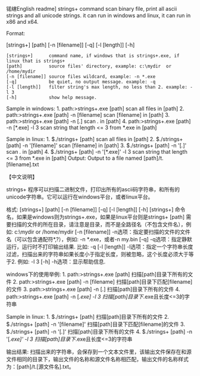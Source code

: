 锘縖English readme]
strings+ command scan binary file, print all ascii strings and all unicode strings. it can run in windows and linux, it can run in x86 and x64.

Format:

[strings+] [path] [-n [filename]] [-q] [-l [length]] [-h]

    [strings+]      command name, if windows that is strings+.exe, if linux that is strings+
    [path]          source files' directory, example: c:\mydir  or /home/mydir
    [-n [filename]] source files wildcard, example: -n *.exe
    [-q]            be quiet, no output message. example: -q
    [-l [length]]   filter string's max length, no less than 2. example: -l 3 
    [-h]            show help message.
    
Sample in windows:
    1. path:>strings+.exe [path]                scan all files in [path]
    2. path:>strings+.exe [path] -n [filename]  scan [filename] in [path]
    3. path:>strings+.exe [path] -n [*.*]       scan *.* in [path]
    4. path:>strings+.exe [path] -n [*.exe] -l 3  scan string that length <= 3 from *.exe in [path]

Sample in linux:
    1. $./strings+ [path]                scan all files in [path]
    2. $./strings+ [path] -n '[filename]'  scan [filename] in [path]
    3. $./strings+ [path] -n '[*.*]'       scan *.* in [path]
    4. $./strings+ [path] -n '[*.exe]' -l 3  scan string that length <= 3 from *.exe in [path]
Output:
    Output to a file named [path]/t.[filename].txt
    
    
【中文说明】

strings+ 程序可以扫描二进制文件，打印出所有的ascii码字符串，和所有的unicode字符串。它可以运行在windows平台，或者linux平台。

格式:
    [strings+] [path] [-n [filename]] [-q] [-l [length]] [-h]
    [strings+]      命令名，如果是windows则为strings+.exe，如果是linux平台则是strings+
    [path]          需要扫描的文件的所在目录，请注意是目录，而不是全路径名（不包含文件名），例如: c:\mydir  or /home/mydir
    [-n [filename]] -n选项：指定要扫描的文件的文件名（可以包含通配符*,?），例如: -n *.exe，或者-n my.bin
    [-q]            -q选项：指定静默运行，运行时不打印输出结果. 比如: -q
    [-l [length]]   -l选项：指定一个字符串长度过滤，扫描出来的字符串如果长度小于指定长度，则被忽略，这个长度必须大于等于2. 例如: -l 3
    [-h]            -h选项：显示帮助信息.
    
windows下的使用举例:
    1. path:>strings+.exe [path]                  扫描[path]目录下所有的文件
    2. path:>strings+.exe [path] -n [filename]    扫描[path]目录下匹配[filename]的文件
    3. path:>strings+.exe [path] -n [*.*]         扫描[path]目录下所有的文件
    4. path:>strings+.exe [path] -n [*.exe] -l 3  扫描[path]目录下*.exe且长度<=3的字符串
    

Sample in linux:
    1. $./strings+ [path]                	   扫描[path]目录下所有的文件
    2. $./strings+ [path] -n '[filename]'    扫描[path]目录下匹配[filename]的文件
    3. $./strings+ [path] -n '[*.*]'         扫描[path]目录下所有的文件
    4. $./strings+ [path] -n '[*.exe]' -l 3  扫描[path]目录下*.exe且长度<=3的字符串
    
输出结果:
    扫描出来的字符串，会保存到一个文本文件里，该输出文件保存在和源文件相同的目录下，输出文件的名称和源文件名称相匹配，输出文件的名称样式为：[path]/t.[源文件名].txt。
